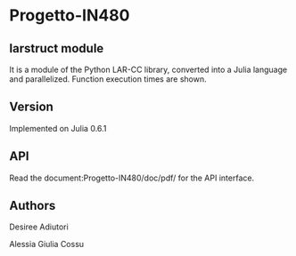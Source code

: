 # Progetto-IN480

## larstruct module

It is a module of the Python LAR-CC library, converted into a Julia language and parallelized.
Function execution times are shown.

## Version
Implemented on Julia 0.6.1

## API
Read the document:Progetto-IN480/doc/pdf/ for the API interface.

## Authors
Desiree Adiutori

Alessia Giulia Cossu
